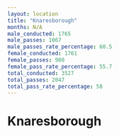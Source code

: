 ```yaml
---
layout: location
title: "Knaresborough"
months: N/A
male_conducted: 1765
male_passes: 1067
male_passes_rate_percentage: 60.5
female_conducted: 1761
female_passes: 980
female_pass_rate_percentage: 55.7
total_conducted: 3527
total_passes: 2047
total_pass_rate_percentage: 58
---
```


# Knaresborough

